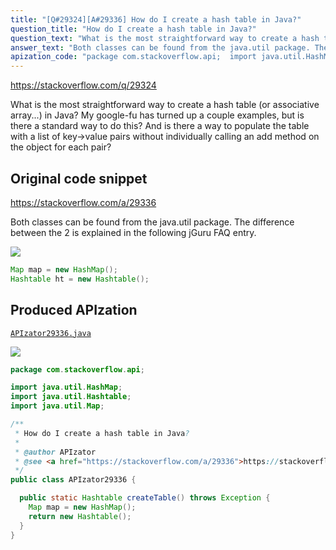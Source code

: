 ```yaml
---
title: "[Q#29324][A#29336] How do I create a hash table in Java?"
question_title: "How do I create a hash table in Java?"
question_text: "What is the most straightforward way to create a hash table (or associative array...) in Java?  My google-fu has turned up a couple examples, but is there a standard way to do this? And is there a way to populate the table with a list of key->value pairs without individually calling an add method on the object for each pair?"
answer_text: "Both classes can be found from the java.util package. The difference between the 2 is explained in the following jGuru FAQ entry."
apization_code: "package com.stackoverflow.api;  import java.util.HashMap; import java.util.Hashtable; import java.util.Map;  /**  * How do I create a hash table in Java?  *  * @author APIzator  * @see <a href=\"https://stackoverflow.com/a/29336\">https://stackoverflow.com/a/29336</a>  */ public class APIzator29336 {    public static Hashtable createTable() throws Exception {     Map map = new HashMap();     return new Hashtable();   } }"
---
```


https://stackoverflow.com/q/29324

What is the most straightforward way to create a hash table (or associative array...) in Java?  My google-fu has turned up a couple examples, but is there a standard way to do this?
And is there a way to populate the table with a list of key-&gt;value pairs without individually calling an add method on the object for each pair?



## Original code snippet

https://stackoverflow.com/a/29336

Both classes can be found from the java.util package. The difference between the 2 is explained in the following jGuru FAQ entry.

<div class="code-logo"><img src="/stackoverflow.png" /></div>

```java
Map map = new HashMap();
Hashtable ht = new Hashtable();
```

## Produced APIzation

[`APIzator29336.java`](https://github.com/pasqualesalza/apization-temp-data/raw/master/search/APIzator29336.java)

<div class="code-logo"><img src="/apizator.png" /></div>

```java
package com.stackoverflow.api;

import java.util.HashMap;
import java.util.Hashtable;
import java.util.Map;

/**
 * How do I create a hash table in Java?
 *
 * @author APIzator
 * @see <a href="https://stackoverflow.com/a/29336">https://stackoverflow.com/a/29336</a>
 */
public class APIzator29336 {

  public static Hashtable createTable() throws Exception {
    Map map = new HashMap();
    return new Hashtable();
  }
}

```